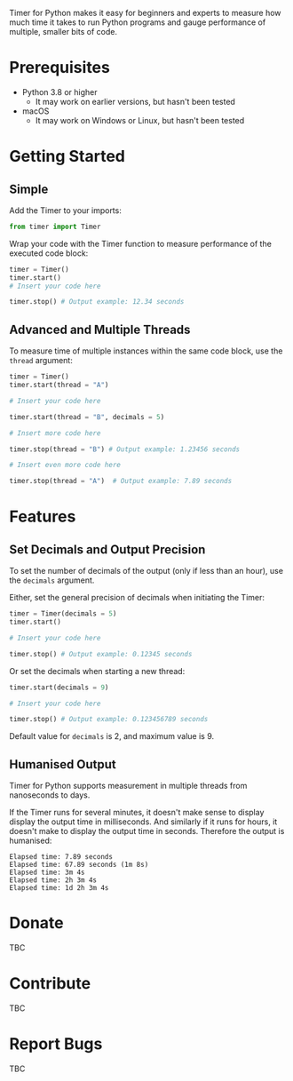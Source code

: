 Timer for Python makes it easy for beginners and experts to measure how much time it takes to run Python programs and gauge performance of multiple, smaller bits of code.

# Prerequisites
* Python 3.8 or higher
	* It may work on earlier versions, but hasn't been tested
* macOS
	* It may work on Windows or Linux, but hasn't been tested

# Getting Started
## Simple
Add the Timer to your imports:

```python
from timer import Timer
```

Wrap your code with the Timer function to measure performance of the executed code block:

```python
timer = Timer()
timer.start()
# Insert your code here

timer.stop() # Output example: 12.34 seconds
```

## Advanced and Multiple Threads
To measure time of multiple instances within the same code block, use the `thread` argument:

```python
timer = Timer()
timer.start(thread = "A")

# Insert your code here

timer.start(thread = "B", decimals = 5)

# Insert more code here

timer.stop(thread = "B") # Output example: 1.23456 seconds

# Insert even more code here

timer.stop(thread = "A")  # Output example: 7.89 seconds
```

# Features
## Set Decimals and Output Precision
To set the number of decimals of the output (only if less than an hour), use the `decimals` argument.

Either, set the general precision of decimals when initiating the Timer:

```python
timer = Timer(decimals = 5)
timer.start()

# Insert your code here

timer.stop() # Output example: 0.12345 seconds
```

Or set the decimals when starting a new thread:

```python
timer.start(decimals = 9)

# Insert your code here

timer.stop() # Output example: 0.123456789 seconds
```

Default value for `decimals` is 2, and maximum value is 9.

## Humanised Output
Timer for Python supports measurement in multiple threads from nanoseconds to days.

If the Timer runs for several minutes, it doesn't make sense to display display the output time in milliseconds. And similarly if it runs for hours, it doesn't make to display the output time in seconds. Therefore the output is humanised:

```
Elapsed time: 7.89 seconds
Elapsed time: 67.89 seconds (1m 8s)
Elapsed time: 3m 4s
Elapsed time: 2h 3m 4s
Elapsed time: 1d 2h 3m 4s
```

# Donate
TBC

# Contribute
TBC

# Report Bugs
TBC
